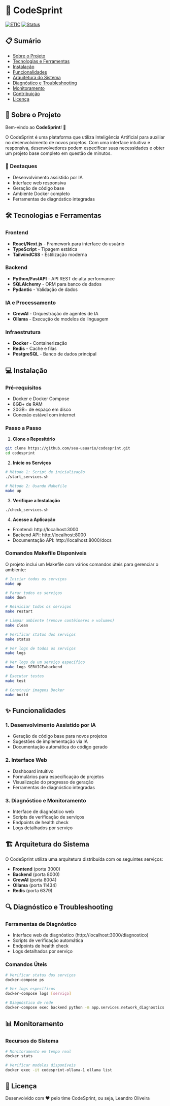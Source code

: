 # 🚀 CodeSprint

[![ETIC](https://img.shields.io/badge/ETIC-Backend2-blue)](https://github.com/seu-usuario/codesprint)
[![Status](https://img.shields.io/badge/Status-Em%20Desenvolvimento-yellow)](https://github.com/seu-usuario/codesprint)

## 📋 Sumário
- [Sobre o Projeto](#-sobre-o-projeto)
- [Tecnologias e Ferramentas](#-tecnologias-e-ferramentas)
- [Instalação](#-instalação)
- [Funcionalidades](#-funcionalidades)
- [Arquitetura do Sistema](#-arquitetura-do-sistema)
- [Diagnóstico e Troubleshooting](#-diagnóstico-e-troubleshooting)
- [Monitoramento](#-monitoramento)
- [Contribuição](#-contribuição)
- [Licença](#-licença)

## 🎯 Sobre o Projeto

Bem-vindo ao **CodeSprint**! 🎉

O CodeSprint é uma plataforma que utiliza Inteligência Artificial para auxiliar no desenvolvimento de novos projetos. Com uma interface intuitiva e responsiva, desenvolvedores podem especificar suas necessidades e obter um projeto base completo em questão de minutos.

### 🌟 Destaques
- Desenvolvimento assistido por IA
- Interface web responsiva
- Geração de código base
- Ambiente Docker completo
- Ferramentas de diagnóstico integradas

## 🛠️ Tecnologias e Ferramentas

### Frontend
- **React/Next.js** - Framework para interface do usuário
- **TypeScript** - Tipagem estática
- **TailwindCSS** - Estilização moderna

### Backend
- **Python/FastAPI** - API REST de alta performance
- **SQLAlchemy** - ORM para banco de dados
- **Pydantic** - Validação de dados

### IA e Processamento
- **CrewAI** - Orquestração de agentes de IA
- **Ollama** - Execução de modelos de linguagem

### Infraestrutura
- **Docker** - Containerização
- **Redis** - Cache e filas
- **PostgreSQL** - Banco de dados principal

## 💻 Instalação

### Pré-requisitos
- Docker e Docker Compose
- 8GB+ de RAM
- 20GB+ de espaço em disco
- Conexão estável com internet

### Passo a Passo

1. **Clone o Repositório**
```bash
git clone https://github.com/seu-usuario/codesprint.git
cd codesprint
```

2. **Inicie os Serviços**
```bash
# Método 1: Script de inicialização
./start_services.sh

# Método 2: Usando Makefile
make up
```

3. **Verifique a Instalação**
```bash
./check_services.sh
```

4. **Acesse a Aplicação**
- Frontend: http://localhost:3000
- Backend API: http://localhost:8000
- Documentação API: http://localhost:8000/docs

### Comandos Makefile Disponíveis

O projeto inclui um Makefile com vários comandos úteis para gerenciar o ambiente:

```bash
# Iniciar todos os serviços
make up

# Parar todos os serviços
make down

# Reiniciar todos os serviços
make restart

# Limpar ambiente (remove contêineres e volumes)
make clean

# Verificar status dos serviços
make status

# Ver logs de todos os serviços
make logs

# Ver logs de um serviço específico
make logs SERVICE=backend

# Executar testes
make test

# Construir imagens Docker
make build
```

## ✨ Funcionalidades

### 1. Desenvolvimento Assistido por IA
- Geração de código base para novos projetos
- Sugestões de implementação via IA
- Documentação automática do código gerado

### 2. Interface Web
- Dashboard intuitivo
- Formulários para especificação de projetos
- Visualização do progresso de geração
- Ferramentas de diagnóstico integradas

### 3. Diagnóstico e Monitoramento
- Interface de diagnóstico web
- Scripts de verificação de serviços
- Endpoints de health check
- Logs detalhados por serviço

## 🏗️ Arquitetura do Sistema

O CodeSprint utiliza uma arquitetura distribuída com os seguintes serviços:

- **Frontend** (porta 3000)
- **Backend** (porta 8000)
- **CrewAI** (porta 8004)
- **Ollama** (porta 11434)
- **Redis** (porta 6379)

## 🔍 Diagnóstico e Troubleshooting

### Ferramentas de Diagnóstico
- Interface web de diagnóstico (http://localhost:3000/diagnostico)
- Scripts de verificação automática
- Endpoints de health check
- Logs detalhados por serviço

### Comandos Úteis
```bash
# Verificar status dos serviços
docker-compose ps

# Ver logs específicos
docker-compose logs [serviço]

# Diagnóstico de rede
docker-compose exec backend python -m app.services.network_diagnostics
```

## 📊 Monitoramento

### Recursos do Sistema
```bash
# Monitoramento em tempo real
docker stats

# Verificar modelos disponíveis
docker exec -it codesprint-ollama-1 ollama list
```

## 📄 Licença

Desenvolvido com ❤️ pelo time CodeSprint, ou seja, Leandro Oliveira